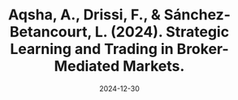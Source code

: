 ---
title: "Aqsha, A., Drissi, F., & Sánchez-Betancourt, L. (2024). Strategic Learning and Trading in Broker-Mediated Markets."
collection: workingpapers
permalink: /workingpapers/broker
excerpt: #'This paper is about the number 3. The number 4 is left for future work.'
date: 2024-12-30
venue: 'SSRN.'
paperurl: 'https://arxiv.org/abs/2412.20847'
citation: 'Aqsha, A., Drissi, F., & Sánchez-Betancourt, L. (2024). Strategic Learning and Trading in Broker-Mediated Markets. arXiv preprint arXiv:2412.20847.'
---